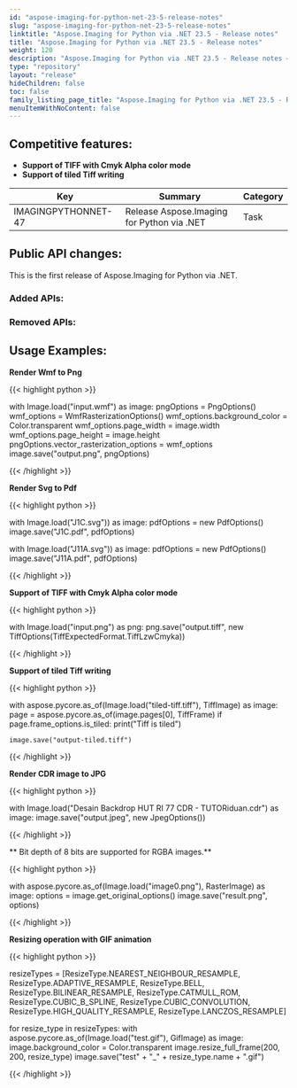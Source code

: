 ```yaml
---
id: "aspose-imaging-for-python-net-23-5-release-notes"
slug: "aspose-imaging-for-python-net-23-5-release-notes"
linktitle: "Aspose.Imaging for Python via .NET 23.5 - Release notes"
title: "Aspose.Imaging for Python via .NET 23.5 - Release notes"
weight: 120
description: "Aspose.Imaging for Python via .NET 23.5 - Release notes – the latest updates and fixes."
type: "repository"
layout: "release"
hideChildren: false
toc: false
family_listing_page_title: "Aspose.Imaging for Python via .NET 23.5 - Release notes"
menuItemWithNoContent: false
---
```


## Competitive features:

- **Support of TIFF with Cmyk Alpha color mode**
- **Support of tiled Tiff writing**

| **Key**         | **Summary**                                                                                                                                                              | **Category** |
|-----------------|--------------------------------------------------------------------------------------------------------------------------------------------------------------------------|--------------|
| IMAGINGPYTHONNET-47 | Release Aspose.Imaging for Python via .NET                                                                                                                                  | Task      |

## Public API changes:

This is the first release of Aspose.Imaging for Python via .NET.

### Added APIs:


### Removed APIs:


## Usage Examples:

**Render Wmf to Png**

{{< highlight python >}}

with Image.load("input.wmf") as image:
	pngOptions = PngOptions()
	wmf_options = WmfRasterizationOptions()
	wmf_options.background_color = Color.transparent
	wmf_options.page_width = image.width
	wmf_options.page_height = image.height
	pngOptions.vector_rasterization_options = wmf_options
	image.save("output.png", pngOptions)

{{< /highlight >}}

**Render Svg to Pdf**

{{< highlight python >}}

with Image.load("J1C.svg")) as image:
	pdfOptions = new PdfOptions()
	image.save("J1C.pdf", pdfOptions)

with Image.load("J11A.svg")) as image:
	pdfOptions = new PdfOptions()
	image.save("J11A.pdf", pdfOptions)

{{< /highlight >}}

**Support of TIFF with Cmyk Alpha color mode**

{{< highlight python >}}

with Image.load("input.png") as png:
	png.save("output.tiff", new TiffOptions(TiffExpectedFormat.TiffLzwCmyka))

{{< /highlight >}}

**Support of tiled Tiff writing**

{{< highlight python >}}

with aspose.pycore.as_of(Image.load("tiled-tiff.tiff"), TiffImage) as image:
	page = aspose.pycore.as_of(image.pages[0], TiffFrame)
	if page.frame_options.is_tiled:
		print("Tiff is tiled")

	image.save("output-tiled.tiff")

{{< /highlight >}}

**Render CDR image to JPG**

{{< highlight python >}}

with Image.load("Desain Backdrop HUT RI 77 CDR - TUTORiduan.cdr") as image:
	image.save("output.jpeg", new JpegOptions())

{{< /highlight >}}

** Bit depth of 8 bits are supported for RGBA images.**

{{< highlight python >}}

with aspose.pycore.as_of(Image.load("image0.png"), RasterImage) as image:
    options = image.get_original_options()
    image.save("result.png", options)

{{< /highlight >}}

**Resizing operation with GIF animation**

{{< highlight python >}}

resizeTypes = [ResizeType.NEAREST_NEIGHBOUR_RESAMPLE,
			   ResizeType.ADAPTIVE_RESAMPLE,
			   ResizeType.BELL,
			   ResizeType.BILINEAR_RESAMPLE,
			   ResizeType.CATMULL_ROM,
			   ResizeType.CUBIC_B_SPLINE,
			   ResizeType.CUBIC_CONVOLUTION,
			   ResizeType.HIGH_QUALITY_RESAMPLE,
			   ResizeType.LANCZOS_RESAMPLE]

for resize_type in resizeTypes:
    with aspose.pycore.as_of(Image.load("test.gif"), GifImage) as image:
        image.background_color = Color.transparent
        image.resize_full_frame(200, 200, resize_type)
        image.save("test" + "_" + resize_type.name + ".gif")

{{< /highlight >}}
